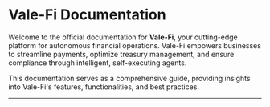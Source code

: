 # Vale-Fi Documentation

Welcome to the official documentation for **Vale-Fi**, your cutting-edge platform for autonomous financial operations. Vale-Fi empowers businesses to streamline payments, optimize treasury management, and ensure compliance through intelligent, self-executing agents.

This documentation serves as a comprehensive guide, providing insights into Vale-Fi's features, functionalities, and best practices.

---
